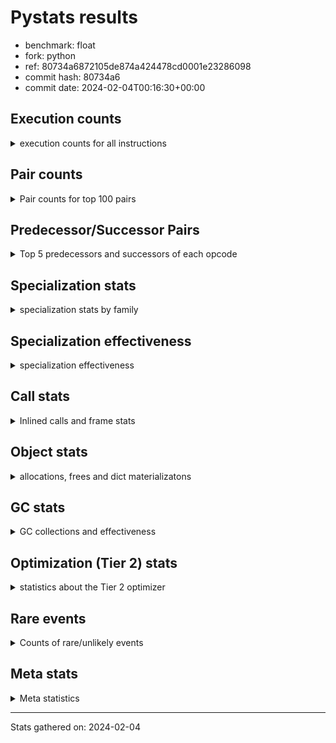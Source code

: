 
# Pystats results

- benchmark: float
- fork: python
- ref: 80734a6872105de874a424478cd0001e23286098
- commit hash: 80734a6
- commit date: 2024-02-04T00:16:30+00:00

## Execution counts

<details>
<summary> execution counts for all instructions </summary>

|Name | Count | Self | Cumulative | Miss ratio | 
|---|---:|---:|---:|---:|
| LOAD_FAST | 80,189,140 | 18.5% | 18.5% |  |
| STORE_ATTR_SLOT | 48,052,540 | 11.1% | 29.6% |  |
| BINARY_OP | 32,010,300 | 7.4% | 37.0% |  |
| LOAD_FAST_LOAD_FAST | 32,001,440 | 7.4% | 44.4% |  |
| LOAD_GLOBAL_MODULE | 32,001,140 | 7.4% | 51.8% |  |
| LOAD_CONST | 32,000,720 | 7.4% | 59.2% |  |
| CALL_BUILTIN_O | 32,000,420 | 7.4% | 66.6% |  |
| STORE_FAST | 16,029,420 | 3.7% | 70.3% |  |
| ENTER_EXECUTOR | 16,024,700 | 3.7% | 74.1% |  |
| CALL | 16,004,920 | 3.7% | 77.8% |  |
| COPY | 16,001,440 | 3.7% | 81.5% |  |
| BINARY_OP_MULTIPLY_FLOAT | 16,001,360 | 3.7% | 85.2% |  |
| RESUME_CHECK | 16,001,240 | 3.7% | 88.9% | 0.1% |
| RETURN_CONST | 16,000,480 | 3.7% | 92.6% |  |
| INTERPRETER_EXIT | 16,000,160 | 3.7% | 96.3% |  |
| STORE_SUBSCR_LIST_INT | 15,999,980 | 3.7% | 100.0% |  |
| LOAD_ATTR_SLOT | 107,040 | 0.0% | 100.0% |  |
| POP_JUMP_IF_FALSE | 26,680 | 0.0% | 100.0% |  |
| COMPARE_OP_FLOAT | 26,540 | 0.0% | 100.0% |  |
| RETURN_VALUE | 25,580 | 0.0% | 100.0% |  |
| JUMP_FORWARD | 13,320 | 0.0% | 100.0% |  |
| SWAP | 1,440 | 0.0% | 100.0% |  |
| FOR_ITER_LIST | 1,240 | 0.0% | 100.0% |  |
| JUMP_BACKWARD | 1,180 | 0.0% | 100.0% |  |
| CALL_PY_EXACT_ARGS | 1,060 | 0.0% | 100.0% |  |
| BINARY_OP_ADD_FLOAT | 920 | 0.0% | 100.0% |  |
| LOAD_ATTR_METHOD_NO_DICT | 920 | 0.0% | 100.0% |  |
| LOAD_ATTR | 840 | 0.0% | 100.0% |  |
| FOR_ITER_RANGE | 840 | 0.0% | 100.0% |  |
| POP_TOP | 720 | 0.0% | 100.0% |  |
| GET_ITER | 560 | 0.0% | 100.0% |  |
| PUSH_NULL | 480 | 0.0% | 100.0% |  |
| STORE_ATTR | 400 | 0.0% | 100.0% |  |
| LOAD_GLOBAL | 360 | 0.0% | 100.0% |  |
| CALL_BUILTIN_CLASS | 200 | 0.0% | 100.0% |  |
| LOAD_GLOBAL_BUILTIN | 200 | 0.0% | 100.0% |  |
| BINARY_SLICE | 160 | 0.0% | 100.0% |  |
| BUILD_LIST | 160 | 0.0% | 100.0% |  |
| COMPARE_OP | 160 | 0.0% | 100.0% |  |
| FOR_ITER | 160 | 0.0% | 100.0% |  |
| LOAD_DEREF | 160 | 0.0% | 100.0% |  |
| BINARY_SUBSCR_LIST_INT | 140 | 0.0% | 100.0% |  |
| RESUME | 120 | 0.0% | 100.0% | 18,950.0% |
| LOAD_ATTR_MODULE | 120 | 0.0% | 100.0% |  |
| NOP | 80 | 0.0% | 100.0% |  |
| CALL_FUNCTION_EX | 80 | 0.0% | 100.0% |  |
| COPY_FREE_VARS | 80 | 0.0% | 100.0% |  |
| BINARY_OP_SUBTRACT_FLOAT | 60 | 0.0% | 100.0% |  |
| COMPARE_OP_INT | 60 | 0.0% | 100.0% |  |
| BINARY_SUBSCR | 40 | 0.0% | 100.0% |  |
| STORE_SUBSCR | 40 | 0.0% | 100.0% |  |


</details>

## Pair counts

<details>
<summary> Pair counts for top 100 pairs </summary>

|Pair | Count | Self | Cumulative | 
|---|---:|---:|---:|
| LOAD_FAST STORE_ATTR_SLOT | 48,051,020 | 11.1% | 11.1% |
| LOAD_GLOBAL_MODULE LOAD_FAST | 32,000,560 | 7.4% | 18.5% |
| BINARY_OP LOAD_FAST | 32,000,000 | 7.4% | 25.9% |
| LOAD_CONST BINARY_OP | 32,000,000 | 7.4% | 33.3% |
| LOAD_FAST CALL_BUILTIN_O | 31,999,920 | 7.4% | 40.7% |
| LOAD_FAST_LOAD_FAST BINARY_OP_MULTIPLY_FLOAT | 16,001,280 | 3.7% | 44.4% |
| STORE_FAST LOAD_GLOBAL_MODULE | 16,000,840 | 3.7% | 48.1% |
| STORE_ATTR_SLOT RETURN_CONST | 16,000,440 | 3.7% | 51.8% |
| CACHE RESUME_CHECK | 16,000,120 | 3.7% | 55.5% |
| CALL LOAD_FAST_LOAD_FAST | 16,000,000 | 3.7% | 59.2% |
| COPY LOAD_FAST | 16,000,000 | 3.7% | 62.9% |
| RETURN_CONST INTERPRETER_EXIT | 16,000,000 | 3.7% | 66.6% |
| RESUME_CHECK LOAD_GLOBAL_MODULE | 16,000,000 | 3.7% | 70.3% |
| BINARY_OP_MULTIPLY_FLOAT LOAD_CONST | 15,999,980 | 3.7% | 74.0% |
| CALL_BUILTIN_O COPY | 15,999,980 | 3.7% | 77.7% |
| CALL_BUILTIN_O LOAD_CONST | 15,999,980 | 3.7% | 81.4% |
| STORE_ATTR_SLOT LOAD_FAST_LOAD_FAST | 15,999,980 | 3.7% | 85.1% |
| STORE_ATTR_SLOT STORE_FAST | 15,999,980 | 3.7% | 88.8% |
| LOAD_FAST_LOAD_FAST STORE_SUBSCR_LIST_INT | 15,999,960 | 3.7% | 92.5% |
| STORE_SUBSCR_LIST_INT ENTER_EXECUTOR | 15,999,660 | 3.7% | 96.2% |
| ENTER_EXECUTOR CALL | 15,999,520 | 3.7% | 99.9% |
| LOAD_FAST LOAD_ATTR_SLOT | 105,380 | 0.0% | 99.9% |
| LOAD_ATTR_SLOT LOAD_FAST | 65,840 | 0.0% | 99.9% |
| STORE_ATTR_SLOT LOAD_FAST | 52,140 | 0.0% | 99.9% |
| POP_JUMP_IF_FALSE LOAD_FAST | 26,600 | 0.0% | 99.9% |
| COMPARE_OP_FLOAT POP_JUMP_IF_FALSE | 26,540 | 0.0% | 100.0% |
| LOAD_ATTR_SLOT COMPARE_OP_FLOAT | 26,480 | 0.0% | 100.0% |
| LOAD_FAST RETURN_VALUE | 25,420 | 0.0% | 100.0% |
| RETURN_VALUE STORE_FAST | 25,180 | 0.0% | 100.0% |
| STORE_FAST ENTER_EXECUTOR | 24,840 | 0.0% | 100.0% |
| ENTER_EXECUTOR LOAD_FAST | 24,700 | 0.0% | 100.0% |
| JUMP_FORWARD LOAD_FAST | 13,320 | 0.0% | 100.0% |
| LOAD_ATTR_SLOT JUMP_FORWARD | 13,280 | 0.0% | 100.0% |
| BINARY_OP BINARY_OP | 8,460 | 0.0% | 100.0% |
| CALL CALL | 4,200 | 0.0% | 100.0% |
| STORE_FAST LOAD_FAST | 3,040 | 0.0% | 100.0% |
| LOAD_FAST BINARY_OP | 1,640 | 0.0% | 100.0% |
| BINARY_OP SWAP | 1,440 | 0.0% | 100.0% |
| LOAD_FAST COPY | 1,440 | 0.0% | 100.0% |
| LOAD_ATTR_SLOT STORE_FAST | 1,380 | 0.0% | 100.0% |
| COPY LOAD_ATTR_SLOT | 1,320 | 0.0% | 100.0% |
| SWAP STORE_ATTR_SLOT | 1,320 | 0.0% | 100.0% |
| CALL_PY_EXACT_ARGS RESUME_CHECK | 1,060 | 0.0% | 100.0% |
| RESUME_CHECK LOAD_FAST | 1,060 | 0.0% | 100.0% |
| FOR_ITER_LIST STORE_FAST | 920 | 0.0% | 100.0% |
| LOAD_FAST LOAD_ATTR_METHOD_NO_DICT | 880 | 0.0% | 100.0% |
| BINARY_OP_MULTIPLY_FLOAT BINARY_OP_ADD_FLOAT | 880 | 0.0% | 100.0% |
| LOAD_FAST CALL | 720 | 0.0% | 100.0% |
| LOAD_FAST LOAD_ATTR | 640 | 0.0% | 100.0% |
| JUMP_BACKWARD FOR_ITER_LIST | 600 | 0.0% | 100.0% |
| FOR_ITER_RANGE STORE_FAST | 600 | 0.0% | 100.0% |
| LOAD_FAST CALL_PY_EXACT_ARGS | 560 | 0.0% | 100.0% |
| POP_TOP JUMP_BACKWARD | 500 | 0.0% | 100.0% |
| RETURN_CONST POP_TOP | 480 | 0.0% | 100.0% |
| BINARY_OP_ADD_FLOAT LOAD_FAST_LOAD_FAST | 460 | 0.0% | 100.0% |
| BINARY_OP_MULTIPLY_FLOAT LOAD_FAST_LOAD_FAST | 460 | 0.0% | 100.0% |
| CALL_BUILTIN_O STORE_FAST | 460 | 0.0% | 100.0% |
| LOAD_ATTR_METHOD_NO_DICT LOAD_FAST | 460 | 0.0% | 100.0% |
| LOAD_GLOBAL_MODULE LOAD_FAST_LOAD_FAST | 460 | 0.0% | 100.0% |
| JUMP_BACKWARD FOR_ITER_RANGE | 440 | 0.0% | 100.0% |
| BINARY_OP_ADD_FLOAT CALL_BUILTIN_O | 440 | 0.0% | 100.0% |
| LOAD_ATTR_METHOD_NO_DICT CALL_PY_EXACT_ARGS | 440 | 0.0% | 100.0% |
| PUSH_NULL CALL | 400 | 0.0% | 100.0% |
| LOAD_FAST LOAD_CONST | 400 | 0.0% | 100.0% |
| LOAD_ATTR LOAD_ATTR_SLOT | 340 | 0.0% | 100.0% |
| STORE_FAST JUMP_BACKWARD | 340 | 0.0% | 100.0% |
| ENTER_EXECUTOR FOR_ITER_LIST | 320 | 0.0% | 100.0% |
| LOAD_FAST PUSH_NULL | 320 | 0.0% | 100.0% |
| STORE_SUBSCR_LIST_INT JUMP_BACKWARD | 320 | 0.0% | 100.0% |
| GET_ITER FOR_ITER_LIST | 280 | 0.0% | 100.0% |
| LOAD_FAST STORE_ATTR | 280 | 0.0% | 100.0% |
| CALL POP_TOP | 240 | 0.0% | 100.0% |
| LOAD_FAST GET_ITER | 240 | 0.0% | 100.0% |
| FOR_ITER_RANGE LOAD_FAST | 240 | 0.0% | 100.0% |
| GET_ITER FOR_ITER_RANGE | 200 | 0.0% | 100.0% |
| LOAD_ATTR LOAD_FAST | 200 | 0.0% | 100.0% |
| STORE_ATTR STORE_ATTR_SLOT | 200 | 0.0% | 100.0% |
| LOAD_GLOBAL_BUILTIN LOAD_FAST | 200 | 0.0% | 100.0% |
| BINARY_OP STORE_FAST | 180 | 0.0% | 100.0% |
| BINARY_SLICE GET_ITER | 160 | 0.0% | 100.0% |
| RETURN_VALUE INTERPRETER_EXIT | 160 | 0.0% | 100.0% |
| RETURN_VALUE RETURN_VALUE | 160 | 0.0% | 100.0% |
| BUILD_LIST LOAD_FAST | 160 | 0.0% | 100.0% |
| ENTER_EXECUTOR FOR_ITER_RANGE | 160 | 0.0% | 100.0% |
| LOAD_CONST BINARY_SLICE | 160 | 0.0% | 100.0% |
| LOAD_CONST BUILD_LIST | 160 | 0.0% | 100.0% |
| LOAD_CONST LOAD_CONST | 160 | 0.0% | 100.0% |
| LOAD_FAST CALL_BUILTIN_CLASS | 160 | 0.0% | 100.0% |
| LOAD_FAST_LOAD_FAST BINARY_OP | 160 | 0.0% | 100.0% |
| STORE_FAST LOAD_GLOBAL | 160 | 0.0% | 100.0% |
| FOR_ITER_LIST LOAD_FAST | 160 | 0.0% | 100.0% |
| POP_TOP ENTER_EXECUTOR | 140 | 0.0% | 100.0% |
| LOAD_GLOBAL LOAD_GLOBAL_MODULE | 140 | 0.0% | 100.0% |
| BINARY_SUBSCR_LIST_INT STORE_FAST | 140 | 0.0% | 100.0% |
| CALL_BUILTIN_CLASS GET_ITER | 140 | 0.0% | 100.0% |
| RESUME_CHECK LOAD_CONST | 140 | 0.0% | 100.0% |
| CALL STORE_FAST | 120 | 0.0% | 100.0% |
| COPY LOAD_ATTR | 120 | 0.0% | 100.0% |
| LOAD_CONST BINARY_SUBSCR_LIST_INT | 120 | 0.0% | 100.0% |
| LOAD_GLOBAL LOAD_FAST | 120 | 0.0% | 100.0% |


</details>

## Predecessor/Successor Pairs

<details>
<summary> Top 5 predecessors and successors of each opcode </summary>

### BINARY_SLICE

<details>
<summary> Successors and predecessors for BINARY_SLICE </summary>

|Predecessors | Count | Percentage | 
|---|---:|---:|
| LOAD_CONST | 160 | 100.0% |

|Successors | Count | Percentage | 
|---|---:|---:|
| GET_ITER | 160 | 100.0% |


</details>

### CACHE

<details>
<summary> Successors and predecessors for CACHE </summary>

|Successors | Count | Percentage | 
|---|---:|---:|
| RESUME_CHECK | 16,000,120 | 100.0% |
| RESUME | 40 | 0.0% |


</details>

### BINARY_SUBSCR

<details>
<summary> Successors and predecessors for BINARY_SUBSCR </summary>

|Predecessors | Count | Percentage | 
|---|---:|---:|
| LOAD_CONST | 40 | 100.0% |

|Successors | Count | Percentage | 
|---|---:|---:|
| STORE_FAST | 20 | 50.0% |
| BINARY_SUBSCR_LIST_INT | 20 | 50.0% |


</details>

### GET_ITER

<details>
<summary> Successors and predecessors for GET_ITER </summary>

|Predecessors | Count | Percentage | 
|---|---:|---:|
| LOAD_FAST | 240 | 42.9% |
| BINARY_SLICE | 160 | 28.6% |
| CALL_BUILTIN_CLASS | 140 | 25.0% |
| CALL | 20 | 3.6% |

|Successors | Count | Percentage | 
|---|---:|---:|
| FOR_ITER_LIST | 280 | 50.0% |
| FOR_ITER_RANGE | 200 | 35.7% |
| FOR_ITER | 80 | 14.3% |


</details>

### INTERPRETER_EXIT

<details>
<summary> Successors and predecessors for INTERPRETER_EXIT </summary>

|Predecessors | Count | Percentage | 
|---|---:|---:|
| RETURN_CONST | 16,000,000 | 100.0% |
| RETURN_VALUE | 160 | 0.0% |


</details>

### NOP

<details>
<summary> Successors and predecessors for NOP </summary>

|Predecessors | Count | Percentage | 
|---|---:|---:|
| POP_TOP | 80 | 100.0% |

|Successors | Count | Percentage | 
|---|---:|---:|
| LOAD_DEREF | 80 | 100.0% |


</details>

### POP_TOP

<details>
<summary> Successors and predecessors for POP_TOP </summary>

|Predecessors | Count | Percentage | 
|---|---:|---:|
| RETURN_CONST | 480 | 66.7% |
| CALL | 240 | 33.3% |

|Successors | Count | Percentage | 
|---|---:|---:|
| JUMP_BACKWARD | 500 | 69.4% |
| ENTER_EXECUTOR | 140 | 19.4% |
| NOP | 80 | 11.1% |


</details>

### PUSH_NULL

<details>
<summary> Successors and predecessors for PUSH_NULL </summary>

|Predecessors | Count | Percentage | 
|---|---:|---:|
| LOAD_FAST | 320 | 66.7% |
| LOAD_DEREF | 80 | 16.7% |
| LOAD_ATTR_MODULE | 60 | 12.5% |
| LOAD_ATTR | 20 | 4.2% |

|Successors | Count | Percentage | 
|---|---:|---:|
| CALL | 400 | 83.3% |
| LOAD_FAST | 80 | 16.7% |


</details>

### RETURN_VALUE

<details>
<summary> Successors and predecessors for RETURN_VALUE </summary>

|Predecessors | Count | Percentage | 
|---|---:|---:|
| LOAD_FAST | 25,420 | 99.4% |
| RETURN_VALUE | 160 | 0.6% |

|Successors | Count | Percentage | 
|---|---:|---:|
| STORE_FAST | 25,180 | 98.4% |
| INTERPRETER_EXIT | 160 | 0.6% |
| RETURN_VALUE | 160 | 0.6% |
| LOAD_GLOBAL | 40 | 0.2% |
| LOAD_GLOBAL_MODULE | 40 | 0.2% |


</details>

### STORE_SUBSCR

<details>
<summary> Successors and predecessors for STORE_SUBSCR </summary>

|Predecessors | Count | Percentage | 
|---|---:|---:|
| LOAD_FAST_LOAD_FAST | 40 | 100.0% |

|Successors | Count | Percentage | 
|---|---:|---:|
| JUMP_BACKWARD | 20 | 50.0% |
| STORE_SUBSCR_LIST_INT | 20 | 50.0% |


</details>

### BINARY_OP

<details>
<summary> Successors and predecessors for BINARY_OP </summary>

|Predecessors | Count | Percentage | 
|---|---:|---:|
| LOAD_CONST | 32,000,000 | 100.0% |
| BINARY_OP | 8,460 | 0.0% |
| LOAD_FAST | 1,640 | 0.0% |
| LOAD_FAST_LOAD_FAST | 160 | 0.0% |
| BINARY_OP_MULTIPLY_FLOAT | 40 | 0.0% |

|Successors | Count | Percentage | 
|---|---:|---:|
| LOAD_FAST | 32,000,000 | 100.0% |
| BINARY_OP | 8,460 | 0.0% |
| SWAP | 1,440 | 0.0% |
| STORE_FAST | 180 | 0.0% |
| BINARY_OP_MULTIPLY_FLOAT | 80 | 0.0% |


</details>

### BUILD_LIST

<details>
<summary> Successors and predecessors for BUILD_LIST </summary>

|Predecessors | Count | Percentage | 
|---|---:|---:|
| LOAD_CONST | 160 | 100.0% |

|Successors | Count | Percentage | 
|---|---:|---:|
| LOAD_FAST | 160 | 100.0% |


</details>

### CALL

<details>
<summary> Successors and predecessors for CALL </summary>

|Predecessors | Count | Percentage | 
|---|---:|---:|
| ENTER_EXECUTOR | 15,999,520 | 100.0% |
| CALL | 4,200 | 0.0% |
| LOAD_FAST | 720 | 0.0% |
| PUSH_NULL | 400 | 0.0% |
| BINARY_OP | 20 | 0.0% |

|Successors | Count | Percentage | 
|---|---:|---:|
| LOAD_FAST_LOAD_FAST | 16,000,000 | 100.0% |
| CALL | 4,200 | 0.0% |
| POP_TOP | 240 | 0.0% |
| STORE_FAST | 120 | 0.0% |
| LOAD_FAST | 80 | 0.0% |


</details>

### CALL_FUNCTION_EX

<details>
<summary> Successors and predecessors for CALL_FUNCTION_EX </summary>

|Predecessors | Count | Percentage | 
|---|---:|---:|
| LOAD_FAST | 80 | 100.0% |

|Successors | Count | Percentage | 
|---|---:|---:|
| COPY_FREE_VARS | 80 | 100.0% |


</details>

### COMPARE_OP

<details>
<summary> Successors and predecessors for COMPARE_OP </summary>

|Predecessors | Count | Percentage | 
|---|---:|---:|
| LOAD_ATTR | 60 | 37.5% |
| LOAD_ATTR_SLOT | 60 | 37.5% |
| LOAD_CONST | 40 | 25.0% |

|Successors | Count | Percentage | 
|---|---:|---:|
| POP_JUMP_IF_FALSE | 80 | 50.0% |
| COMPARE_OP_FLOAT | 60 | 37.5% |
| COMPARE_OP_INT | 20 | 12.5% |


</details>

### COPY

<details>
<summary> Successors and predecessors for COPY </summary>

|Predecessors | Count | Percentage | 
|---|---:|---:|
| CALL_BUILTIN_O | 15,999,980 | 100.0% |
| LOAD_FAST | 1,440 | 0.0% |
| CALL | 20 | 0.0% |

|Successors | Count | Percentage | 
|---|---:|---:|
| LOAD_FAST | 16,000,000 | 100.0% |
| LOAD_ATTR_SLOT | 1,320 | 0.0% |
| LOAD_ATTR | 120 | 0.0% |


</details>

### COPY_FREE_VARS

<details>
<summary> Successors and predecessors for COPY_FREE_VARS </summary>

|Predecessors | Count | Percentage | 
|---|---:|---:|
| CALL_FUNCTION_EX | 80 | 100.0% |

|Successors | Count | Percentage | 
|---|---:|---:|
| RESUME_CHECK | 60 | 75.0% |
| RESUME | 20 | 25.0% |


</details>

### ENTER_EXECUTOR

<details>
<summary> Successors and predecessors for ENTER_EXECUTOR </summary>

|Predecessors | Count | Percentage | 
|---|---:|---:|
| STORE_SUBSCR_LIST_INT | 15,999,660 | 99.8% |
| STORE_FAST | 24,840 | 0.2% |
| POP_TOP | 140 | 0.0% |
| JUMP_BACKWARD | 60 | 0.0% |

|Successors | Count | Percentage | 
|---|---:|---:|
| CALL | 15,999,520 | 99.8% |
| LOAD_FAST | 24,700 | 0.2% |
| FOR_ITER_LIST | 320 | 0.0% |
| FOR_ITER_RANGE | 160 | 0.0% |


</details>

### FOR_ITER

<details>
<summary> Successors and predecessors for FOR_ITER </summary>

|Predecessors | Count | Percentage | 
|---|---:|---:|
| GET_ITER | 80 | 50.0% |
| JUMP_BACKWARD | 80 | 50.0% |

|Successors | Count | Percentage | 
|---|---:|---:|
| STORE_FAST | 80 | 50.0% |
| FOR_ITER_LIST | 40 | 25.0% |
| FOR_ITER_RANGE | 40 | 25.0% |


</details>

### JUMP_BACKWARD

<details>
<summary> Successors and predecessors for JUMP_BACKWARD </summary>

|Predecessors | Count | Percentage | 
|---|---:|---:|
| POP_TOP | 500 | 42.4% |
| STORE_FAST | 340 | 28.8% |
| STORE_SUBSCR_LIST_INT | 320 | 27.1% |
| STORE_SUBSCR | 20 | 1.7% |

|Successors | Count | Percentage | 
|---|---:|---:|
| FOR_ITER_LIST | 600 | 50.8% |
| FOR_ITER_RANGE | 440 | 37.3% |
| FOR_ITER | 80 | 6.8% |
| ENTER_EXECUTOR | 60 | 5.1% |


</details>

### JUMP_FORWARD

<details>
<summary> Successors and predecessors for JUMP_FORWARD </summary>

|Predecessors | Count | Percentage | 
|---|---:|---:|
| LOAD_ATTR_SLOT | 13,280 | 99.7% |
| LOAD_ATTR | 40 | 0.3% |

|Successors | Count | Percentage | 
|---|---:|---:|
| LOAD_FAST | 13,320 | 100.0% |


</details>

### LOAD_ATTR

<details>
<summary> Successors and predecessors for LOAD_ATTR </summary>

|Predecessors | Count | Percentage | 
|---|---:|---:|
| LOAD_FAST | 640 | 76.2% |
| COPY | 120 | 14.3% |
| LOAD_GLOBAL | 40 | 4.8% |
| LOAD_GLOBAL_MODULE | 40 | 4.8% |

|Successors | Count | Percentage | 
|---|---:|---:|
| LOAD_ATTR_SLOT | 340 | 40.5% |
| LOAD_FAST | 200 | 23.8% |
| STORE_FAST | 80 | 9.5% |
| COMPARE_OP | 60 | 7.1% |
| JUMP_FORWARD | 40 | 4.8% |


</details>

### LOAD_CONST

<details>
<summary> Successors and predecessors for LOAD_CONST </summary>

|Predecessors | Count | Percentage | 
|---|---:|---:|
| BINARY_OP_MULTIPLY_FLOAT | 15,999,980 | 50.0% |
| CALL_BUILTIN_O | 15,999,980 | 50.0% |
| LOAD_FAST | 400 | 0.0% |
| LOAD_CONST | 160 | 0.0% |
| RESUME_CHECK | 140 | 0.0% |

|Successors | Count | Percentage | 
|---|---:|---:|
| BINARY_OP | 32,000,000 | 100.0% |
| BINARY_SLICE | 160 | 0.0% |
| BUILD_LIST | 160 | 0.0% |
| LOAD_CONST | 160 | 0.0% |
| BINARY_SUBSCR_LIST_INT | 120 | 0.0% |


</details>

### LOAD_DEREF

<details>
<summary> Successors and predecessors for LOAD_DEREF </summary>

|Predecessors | Count | Percentage | 
|---|---:|---:|
| NOP | 80 | 50.0% |
| STORE_FAST | 80 | 50.0% |

|Successors | Count | Percentage | 
|---|---:|---:|
| PUSH_NULL | 80 | 50.0% |
| STORE_FAST | 80 | 50.0% |


</details>

### LOAD_FAST

<details>
<summary> Successors and predecessors for LOAD_FAST </summary>

|Predecessors | Count | Percentage | 
|---|---:|---:|
| LOAD_GLOBAL_MODULE | 32,000,560 | 39.9% |
| BINARY_OP | 32,000,000 | 39.9% |
| COPY | 16,000,000 | 20.0% |
| LOAD_ATTR_SLOT | 65,840 | 0.1% |
| STORE_ATTR_SLOT | 52,140 | 0.1% |

|Successors | Count | Percentage | 
|---|---:|---:|
| STORE_ATTR_SLOT | 48,051,020 | 59.9% |
| CALL_BUILTIN_O | 31,999,920 | 39.9% |
| LOAD_ATTR_SLOT | 105,380 | 0.1% |
| RETURN_VALUE | 25,420 | 0.0% |
| BINARY_OP | 1,640 | 0.0% |


</details>

### LOAD_FAST_LOAD_FAST

<details>
<summary> Successors and predecessors for LOAD_FAST_LOAD_FAST </summary>

|Predecessors | Count | Percentage | 
|---|---:|---:|
| CALL | 16,000,000 | 50.0% |
| STORE_ATTR_SLOT | 15,999,980 | 50.0% |
| BINARY_OP_ADD_FLOAT | 460 | 0.0% |
| BINARY_OP_MULTIPLY_FLOAT | 460 | 0.0% |
| LOAD_GLOBAL_MODULE | 460 | 0.0% |

|Successors | Count | Percentage | 
|---|---:|---:|
| BINARY_OP_MULTIPLY_FLOAT | 16,001,280 | 50.0% |
| STORE_SUBSCR_LIST_INT | 15,999,960 | 50.0% |
| BINARY_OP | 160 | 0.0% |
| STORE_SUBSCR | 40 | 0.0% |


</details>

### LOAD_GLOBAL

<details>
<summary> Successors and predecessors for LOAD_GLOBAL </summary>

|Predecessors | Count | Percentage | 
|---|---:|---:|
| STORE_FAST | 160 | 44.4% |
| RETURN_VALUE | 40 | 11.1% |
| POP_JUMP_IF_FALSE | 40 | 11.1% |
| RESUME | 40 | 11.1% |
| FOR_ITER_LIST | 40 | 11.1% |

|Successors | Count | Percentage | 
|---|---:|---:|
| LOAD_GLOBAL_MODULE | 140 | 38.9% |
| LOAD_FAST | 120 | 33.3% |
| LOAD_ATTR | 40 | 11.1% |
| LOAD_GLOBAL_BUILTIN | 40 | 11.1% |
| LOAD_FAST_LOAD_FAST | 20 | 5.6% |


</details>

### POP_JUMP_IF_FALSE

<details>
<summary> Successors and predecessors for POP_JUMP_IF_FALSE </summary>

|Predecessors | Count | Percentage | 
|---|---:|---:|
| COMPARE_OP_FLOAT | 26,540 | 99.5% |
| COMPARE_OP | 80 | 0.3% |
| COMPARE_OP_INT | 60 | 0.2% |

|Successors | Count | Percentage | 
|---|---:|---:|
| LOAD_FAST | 26,600 | 99.7% |
| LOAD_GLOBAL | 40 | 0.1% |
| LOAD_GLOBAL_BUILTIN | 40 | 0.1% |


</details>

### RETURN_CONST

<details>
<summary> Successors and predecessors for RETURN_CONST </summary>

|Predecessors | Count | Percentage | 
|---|---:|---:|
| STORE_ATTR_SLOT | 16,000,440 | 100.0% |
| STORE_ATTR | 40 | 0.0% |

|Successors | Count | Percentage | 
|---|---:|---:|
| INTERPRETER_EXIT | 16,000,000 | 100.0% |
| POP_TOP | 480 | 0.0% |


</details>

### STORE_ATTR

<details>
<summary> Successors and predecessors for STORE_ATTR </summary>

|Predecessors | Count | Percentage | 
|---|---:|---:|
| LOAD_FAST | 280 | 70.0% |
| SWAP | 120 | 30.0% |

|Successors | Count | Percentage | 
|---|---:|---:|
| STORE_ATTR_SLOT | 200 | 50.0% |
| LOAD_FAST | 120 | 30.0% |
| RETURN_CONST | 40 | 10.0% |
| LOAD_FAST_LOAD_FAST | 20 | 5.0% |
| STORE_FAST | 20 | 5.0% |


</details>

### STORE_FAST

<details>
<summary> Successors and predecessors for STORE_FAST </summary>

|Predecessors | Count | Percentage | 
|---|---:|---:|
| STORE_ATTR_SLOT | 15,999,980 | 99.8% |
| RETURN_VALUE | 25,180 | 0.2% |
| LOAD_ATTR_SLOT | 1,380 | 0.0% |
| FOR_ITER_LIST | 920 | 0.0% |
| FOR_ITER_RANGE | 600 | 0.0% |

|Successors | Count | Percentage | 
|---|---:|---:|
| LOAD_GLOBAL_MODULE | 16,000,840 | 99.8% |
| ENTER_EXECUTOR | 24,840 | 0.2% |
| LOAD_FAST | 3,040 | 0.0% |
| JUMP_BACKWARD | 340 | 0.0% |
| LOAD_GLOBAL | 160 | 0.0% |


</details>

### SWAP

<details>
<summary> Successors and predecessors for SWAP </summary>

|Predecessors | Count | Percentage | 
|---|---:|---:|
| BINARY_OP | 1,440 | 100.0% |

|Successors | Count | Percentage | 
|---|---:|---:|
| STORE_ATTR_SLOT | 1,320 | 91.7% |
| STORE_ATTR | 120 | 8.3% |


</details>

### RESUME

<details>
<summary> Successors and predecessors for RESUME </summary>

|Predecessors | Count | Percentage | 
|---|---:|---:|
| CALL | 60 | 50.0% |
| CACHE | 40 | 33.3% |
| COPY_FREE_VARS | 20 | 16.7% |

|Successors | Count | Percentage | 
|---|---:|---:|
| LOAD_FAST | 60 | 50.0% |
| LOAD_GLOBAL | 40 | 33.3% |
| LOAD_CONST | 20 | 16.7% |


</details>

### BINARY_OP_ADD_FLOAT

<details>
<summary> Successors and predecessors for BINARY_OP_ADD_FLOAT </summary>

|Predecessors | Count | Percentage | 
|---|---:|---:|
| BINARY_OP_MULTIPLY_FLOAT | 880 | 95.7% |
| BINARY_OP | 40 | 4.3% |

|Successors | Count | Percentage | 
|---|---:|---:|
| LOAD_FAST_LOAD_FAST | 460 | 50.0% |
| CALL_BUILTIN_O | 440 | 47.8% |
| CALL | 20 | 2.2% |


</details>

### BINARY_OP_MULTIPLY_FLOAT

<details>
<summary> Successors and predecessors for BINARY_OP_MULTIPLY_FLOAT </summary>

|Predecessors | Count | Percentage | 
|---|---:|---:|
| LOAD_FAST_LOAD_FAST | 16,001,280 | 100.0% |
| BINARY_OP | 80 | 0.0% |

|Successors | Count | Percentage | 
|---|---:|---:|
| LOAD_CONST | 15,999,980 | 100.0% |
| BINARY_OP_ADD_FLOAT | 880 | 0.0% |
| LOAD_FAST_LOAD_FAST | 460 | 0.0% |
| BINARY_OP | 40 | 0.0% |


</details>

### BINARY_OP_SUBTRACT_FLOAT

<details>
<summary> Successors and predecessors for BINARY_OP_SUBTRACT_FLOAT </summary>

|Predecessors | Count | Percentage | 
|---|---:|---:|
| LOAD_FAST | 40 | 66.7% |
| BINARY_OP | 20 | 33.3% |

|Successors | Count | Percentage | 
|---|---:|---:|
| STORE_FAST | 60 | 100.0% |


</details>

### BINARY_SUBSCR_LIST_INT

<details>
<summary> Successors and predecessors for BINARY_SUBSCR_LIST_INT </summary>

|Predecessors | Count | Percentage | 
|---|---:|---:|
| LOAD_CONST | 120 | 85.7% |
| BINARY_SUBSCR | 20 | 14.3% |

|Successors | Count | Percentage | 
|---|---:|---:|
| STORE_FAST | 140 | 100.0% |


</details>

### CALL_BUILTIN_CLASS

<details>
<summary> Successors and predecessors for CALL_BUILTIN_CLASS </summary>

|Predecessors | Count | Percentage | 
|---|---:|---:|
| LOAD_FAST | 160 | 80.0% |
| CALL | 40 | 20.0% |

|Successors | Count | Percentage | 
|---|---:|---:|
| GET_ITER | 140 | 70.0% |
| STORE_FAST | 60 | 30.0% |


</details>

### CALL_BUILTIN_O

<details>
<summary> Successors and predecessors for CALL_BUILTIN_O </summary>

|Predecessors | Count | Percentage | 
|---|---:|---:|
| LOAD_FAST | 31,999,920 | 100.0% |
| BINARY_OP_ADD_FLOAT | 440 | 0.0% |
| CALL | 60 | 0.0% |

|Successors | Count | Percentage | 
|---|---:|---:|
| COPY | 15,999,980 | 50.0% |
| LOAD_CONST | 15,999,980 | 50.0% |
| STORE_FAST | 460 | 0.0% |


</details>

### CALL_PY_EXACT_ARGS

<details>
<summary> Successors and predecessors for CALL_PY_EXACT_ARGS </summary>

|Predecessors | Count | Percentage | 
|---|---:|---:|
| LOAD_FAST | 560 | 52.8% |
| LOAD_ATTR_METHOD_NO_DICT | 440 | 41.5% |
| CALL | 60 | 5.7% |

|Successors | Count | Percentage | 
|---|---:|---:|
| RESUME_CHECK | 1,060 | 100.0% |


</details>

### COMPARE_OP_FLOAT

<details>
<summary> Successors and predecessors for COMPARE_OP_FLOAT </summary>

|Predecessors | Count | Percentage | 
|---|---:|---:|
| LOAD_ATTR_SLOT | 26,480 | 99.8% |
| COMPARE_OP | 60 | 0.2% |

|Successors | Count | Percentage | 
|---|---:|---:|
| POP_JUMP_IF_FALSE | 26,540 | 100.0% |


</details>

### COMPARE_OP_INT

<details>
<summary> Successors and predecessors for COMPARE_OP_INT </summary>

|Predecessors | Count | Percentage | 
|---|---:|---:|
| LOAD_CONST | 40 | 66.7% |
| COMPARE_OP | 20 | 33.3% |

|Successors | Count | Percentage | 
|---|---:|---:|
| POP_JUMP_IF_FALSE | 60 | 100.0% |


</details>

### FOR_ITER_LIST

<details>
<summary> Successors and predecessors for FOR_ITER_LIST </summary>

|Predecessors | Count | Percentage | 
|---|---:|---:|
| JUMP_BACKWARD | 600 | 48.4% |
| ENTER_EXECUTOR | 320 | 25.8% |
| GET_ITER | 280 | 22.6% |
| FOR_ITER | 40 | 3.2% |

|Successors | Count | Percentage | 
|---|---:|---:|
| STORE_FAST | 920 | 74.2% |
| LOAD_FAST | 160 | 12.9% |
| LOAD_GLOBAL_MODULE | 120 | 9.7% |
| LOAD_GLOBAL | 40 | 3.2% |


</details>

### FOR_ITER_RANGE

<details>
<summary> Successors and predecessors for FOR_ITER_RANGE </summary>

|Predecessors | Count | Percentage | 
|---|---:|---:|
| JUMP_BACKWARD | 440 | 52.4% |
| GET_ITER | 200 | 23.8% |
| ENTER_EXECUTOR | 160 | 19.0% |
| FOR_ITER | 40 | 4.8% |

|Successors | Count | Percentage | 
|---|---:|---:|
| STORE_FAST | 600 | 71.4% |
| LOAD_FAST | 240 | 28.6% |


</details>

### LOAD_ATTR_METHOD_NO_DICT

<details>
<summary> Successors and predecessors for LOAD_ATTR_METHOD_NO_DICT </summary>

|Predecessors | Count | Percentage | 
|---|---:|---:|
| LOAD_FAST | 880 | 95.7% |
| LOAD_ATTR | 40 | 4.3% |

|Successors | Count | Percentage | 
|---|---:|---:|
| LOAD_FAST | 460 | 50.0% |
| CALL_PY_EXACT_ARGS | 440 | 47.8% |
| CALL | 20 | 2.2% |


</details>

### LOAD_ATTR_MODULE

<details>
<summary> Successors and predecessors for LOAD_ATTR_MODULE </summary>

|Predecessors | Count | Percentage | 
|---|---:|---:|
| LOAD_GLOBAL_MODULE | 80 | 66.7% |
| LOAD_ATTR | 40 | 33.3% |

|Successors | Count | Percentage | 
|---|---:|---:|
| PUSH_NULL | 60 | 50.0% |
| STORE_FAST | 60 | 50.0% |


</details>

### LOAD_ATTR_SLOT

<details>
<summary> Successors and predecessors for LOAD_ATTR_SLOT </summary>

|Predecessors | Count | Percentage | 
|---|---:|---:|
| LOAD_FAST | 105,380 | 98.4% |
| COPY | 1,320 | 1.2% |
| LOAD_ATTR | 340 | 0.3% |

|Successors | Count | Percentage | 
|---|---:|---:|
| LOAD_FAST | 65,840 | 61.5% |
| COMPARE_OP_FLOAT | 26,480 | 24.7% |
| JUMP_FORWARD | 13,280 | 12.4% |
| STORE_FAST | 1,380 | 1.3% |
| COMPARE_OP | 60 | 0.1% |


</details>

### LOAD_GLOBAL_BUILTIN

<details>
<summary> Successors and predecessors for LOAD_GLOBAL_BUILTIN </summary>

|Predecessors | Count | Percentage | 
|---|---:|---:|
| STORE_FAST | 120 | 60.0% |
| LOAD_GLOBAL | 40 | 20.0% |
| POP_JUMP_IF_FALSE | 40 | 20.0% |

|Successors | Count | Percentage | 
|---|---:|---:|
| LOAD_FAST | 200 | 100.0% |


</details>

### LOAD_GLOBAL_MODULE

<details>
<summary> Successors and predecessors for LOAD_GLOBAL_MODULE </summary>

|Predecessors | Count | Percentage | 
|---|---:|---:|
| STORE_FAST | 16,000,840 | 50.0% |
| RESUME_CHECK | 16,000,000 | 50.0% |
| LOAD_GLOBAL | 140 | 0.0% |
| FOR_ITER_LIST | 120 | 0.0% |
| RETURN_VALUE | 40 | 0.0% |

|Successors | Count | Percentage | 
|---|---:|---:|
| LOAD_FAST | 32,000,560 | 100.0% |
| LOAD_FAST_LOAD_FAST | 460 | 0.0% |
| LOAD_ATTR_MODULE | 80 | 0.0% |
| LOAD_ATTR | 40 | 0.0% |


</details>

### RESUME_CHECK

<details>
<summary> Successors and predecessors for RESUME_CHECK </summary>

|Predecessors | Count | Percentage | 
|---|---:|---:|
| CACHE | 16,000,120 | 100.0% |
| CALL_PY_EXACT_ARGS | 1,060 | 0.0% |
| COPY_FREE_VARS | 60 | 0.0% |

|Successors | Count | Percentage | 
|---|---:|---:|
| LOAD_GLOBAL_MODULE | 16,000,000 | 100.0% |
| LOAD_FAST | 1,060 | 0.0% |
| LOAD_CONST | 140 | 0.0% |
| LOAD_GLOBAL | 40 | 0.0% |


</details>

### STORE_ATTR_SLOT

<details>
<summary> Successors and predecessors for STORE_ATTR_SLOT </summary>

|Predecessors | Count | Percentage | 
|---|---:|---:|
| LOAD_FAST | 48,051,020 | 100.0% |
| SWAP | 1,320 | 0.0% |
| STORE_ATTR | 200 | 0.0% |

|Successors | Count | Percentage | 
|---|---:|---:|
| RETURN_CONST | 16,000,440 | 33.3% |
| LOAD_FAST_LOAD_FAST | 15,999,980 | 33.3% |
| STORE_FAST | 15,999,980 | 33.3% |
| LOAD_FAST | 52,140 | 0.1% |


</details>

### STORE_SUBSCR_LIST_INT

<details>
<summary> Successors and predecessors for STORE_SUBSCR_LIST_INT </summary>

|Predecessors | Count | Percentage | 
|---|---:|---:|
| LOAD_FAST_LOAD_FAST | 15,999,960 | 100.0% |
| STORE_SUBSCR | 20 | 0.0% |

|Successors | Count | Percentage | 
|---|---:|---:|
| ENTER_EXECUTOR | 15,999,660 | 100.0% |
| JUMP_BACKWARD | 320 | 0.0% |


</details>


</details>

## Specialization stats

<details>
<summary> specialization stats by family </summary>

### BINARY_OP

<details>
<summary> specialization stats for BINARY_OP family </summary>

|Kind | Count | Ratio | 
|---|---:|---:|
|     deferred | 32,001,740 | 66.7% |
|          hit | 16,002,340 | 33.3% |

| | Count | Ratio | 
|---|---:|---:|
| Success | 140 | 1.6% |
| Failure | 8,420 | 98.4% |

|Failure kind | Count | Ratio | 
|---|---:|---:|
| multiply different types | 4,140 | 49.2% |
| true divide different types | 4,100 | 48.7% |
| true divide float | 180 | 2.1% |


</details>

### BINARY_SLICE

<details>
<summary> specialization stats for BINARY_SLICE family </summary>


</details>

### BINARY_SUBSCR

<details>
<summary> specialization stats for BINARY_SUBSCR family </summary>

|Kind | Count | Ratio | 
|---|---:|---:|
|     deferred | 20 | 11.1% |
|          hit | 140 | 77.8% |

| | Count | Ratio | 
|---|---:|---:|
| Success | 20 | 100.0% |
| Failure | 0 | 0.0% |


</details>

### CALL

<details>
<summary> specialization stats for CALL family </summary>

|Kind | Count | Ratio | 
|---|---:|---:|
|     deferred | 16,000,560 | 33.3% |
|          hit | 32,001,680 | 66.7% |

| | Count | Ratio | 
|---|---:|---:|
| Success | 160 | 3.7% |
| Failure | 4,200 | 96.3% |

|Failure kind | Count | Ratio | 
|---|---:|---:|
| no dict | 4,100 | 97.6% |
| cfunc noargs | 60 | 1.4% |
| other | 40 | 1.0% |


</details>

### COMPARE_OP

<details>
<summary> specialization stats for COMPARE_OP family </summary>

|Kind | Count | Ratio | 
|---|---:|---:|
|     deferred | 80 | 0.3% |
|          hit | 26,600 | 99.4% |

| | Count | Ratio | 
|---|---:|---:|
| Success | 80 | 100.0% |
| Failure | 0 | 0.0% |


</details>

### FOR_ITER

<details>
<summary> specialization stats for FOR_ITER family </summary>

|Kind | Count | Ratio | 
|---|---:|---:|
|     deferred | 80 | 3.6% |
|          hit | 2,080 | 92.9% |

| | Count | Ratio | 
|---|---:|---:|
| Success | 80 | 100.0% |
| Failure | 0 | 0.0% |


</details>

### LOAD_ATTR

<details>
<summary> specialization stats for LOAD_ATTR family </summary>

|Kind | Count | Ratio | 
|---|---:|---:|
|     deferred | 420 | 0.4% |
|          hit | 108,080 | 99.2% |

| | Count | Ratio | 
|---|---:|---:|
| Success | 420 | 100.0% |
| Failure | 0 | 0.0% |


</details>

### LOAD_GLOBAL

<details>
<summary> specialization stats for LOAD_GLOBAL family </summary>

|Kind | Count | Ratio | 
|---|---:|---:|
|     deferred | 180 | 0.0% |
|          hit | 32,001,340 | 100.0% |

| | Count | Ratio | 
|---|---:|---:|
| Success | 180 | 100.0% |
| Failure | 0 | 0.0% |


</details>

### POP_JUMP_IF_FALSE

<details>
<summary> specialization stats for POP_JUMP_IF_FALSE family </summary>


</details>

### STORE_ATTR

<details>
<summary> specialization stats for STORE_ATTR family </summary>

|Kind | Count | Ratio | 
|---|---:|---:|
|     deferred | 200 | 0.0% |
|          hit | 48,052,540 | 100.0% |

| | Count | Ratio | 
|---|---:|---:|
| Success | 200 | 100.0% |
| Failure | 0 | 0.0% |


</details>

### STORE_SUBSCR

<details>
<summary> specialization stats for STORE_SUBSCR family </summary>

|Kind | Count | Ratio | 
|---|---:|---:|
|     deferred | 20 | 0.0% |
|          hit | 15,999,980 | 100.0% |

| | Count | Ratio | 
|---|---:|---:|
| Success | 20 | 100.0% |
| Failure | 0 | 0.0% |


</details>


</details>

## Specialization effectiveness

<details>
<summary> specialization effectiveness </summary>

|Instructions | Count | Ratio | 
|---|---:|---:|
| Basic | 224,291,460 | 51.9% |
| Not specialized | 48,044,060 | 11.1% |
| Specialized hits | 160,173,280 | 37.0% |
| Specialized misses | 22,740 | 0.0% |

### Deferred by instruction

<details>
<summary> deferred by instruction </summary>

|Name | Count | Ratio | 
|---|---:|---:|
| BINARY_OP | 32,001,740 | 66.7% |
| CALL | 16,000,560 | 33.3% |
| LOAD_ATTR | 420 | 0.0% |
| STORE_ATTR | 200 | 0.0% |
| LOAD_GLOBAL | 180 | 0.0% |
| COMPARE_OP | 80 | 0.0% |
| FOR_ITER | 80 | 0.0% |
| BINARY_SUBSCR | 20 | 0.0% |
| STORE_SUBSCR | 20 | 0.0% |
| BINARY_SLICE | 0 | 0.0% |


</details>

### Misses by instruction

<details>
<summary> misses by instruction </summary>

|Name | Count | Ratio | 
|---|---:|---:|
| RESUME | 22,740 | 50.0% |
| RESUME_CHECK | 22,740 | 50.0% |
| CACHE | 0 | 0.0% |
| GET_ITER | 0 | 0.0% |
| INTERPRETER_EXIT | 0 | 0.0% |
| NOP | 0 | 0.0% |
| POP_TOP | 0 | 0.0% |
| PUSH_NULL | 0 | 0.0% |
| RETURN_VALUE | 0 | 0.0% |
| BUILD_LIST | 0 | 0.0% |


</details>


</details>

## Call stats

<details>
<summary> Inlined calls and frame stats </summary>

| | Count | Ratio | 
|---|---:|---:|
| Calls to PyEval_EvalDefault | 16,000,160 | 100.0% |
| Calls to Python functions inlined | 1,200 | 0.0% |
| Calls via PyEval_EvalFrame (total) | 16,000,160 | 100.0% |
| Calls via PyEval_EvalFrame (vector) | 16,000,160 | 100.0% |
| Calls via PyEval_EvalFrame (generator) | 0 | 0.0% |
| Calls via PyEval_EvalFrame (legacy) | 0 | 0.0% |
| Calls via PyEval_EvalFrame (function vectorcall) | 16,000,160 | 100.0% |
| Calls via PyEval_EvalFrame (build class) | 0 | 0.0% |
| Calls via PyEval_EvalFrame (slot) | 0 | 0.0% |
| Calls via PyEval_EvalFrame (function ex) | 80 | 0.0% |
| Calls via PyEval_EvalFrame (api) | 0 | 0.0% |
| Calls via PyEval_EvalFrame (method) | 0 | 0.0% |
| Frame objects created | 0 | 0.0% |
| Frames pushed | 31,999,940 | 200.0% |


</details>

## Object stats

<details>
<summary> allocations, frees and dict materializatons </summary>

| | Count | Ratio | 
|---|---:|---:|
| Allocations from freelist | 192,013,720 | 70.6% |
| Frees to freelist | 192,016,620 |  |
| Allocations | 79,992,840 | 29.4% |
| Allocations to 512 bytes | 79,992,480 | 29.4% |
| Allocations to 4 kbytes | 40 | 0.0% |
| Allocations over 4 kbytes | 320 | 0.0% |
| Frees | 79,999,587 |  |
| New values | 0 |  |
| Interpreter increfs | 1,199,817,740 | 94.9% |
| Interpreter decrefs | 1,359,779,080 | 88.5% |
| Increfs | 63,961,660 | 5.1% |
| Decrefs | 176,012,187 | 11.5% |
| Materialize dict (on request) | 0 |  |
| Materialize dict (new key) | 0 |  |
| Materialize dict (too big) | 0 |  |
| Materialize dict (str subclass) | 0 |  |
| Dematerialize dict | 0 |  |
| Method cache hits | 1,078 |  |
| Method cache misses | 122 |  |
| Method cache collisions | 122 |  |
| Method cache dunder hits | 15,999,980 |  |
| Method cache dunder misses | 20 |  |


</details>

## GC stats

<details>
<summary> GC collections and effectiveness </summary>

|Generation | Collections | Objects collected | Object visits | 
|---:|---:|---:|---:|
| 0 | 20,700 | 1,920 | 140,040,120 |
| 1 | 1,880 | 0 | 152,873,600 |
| 2 | 160 | 0 | 118,102,840 |


</details>

## Optimization (Tier 2) stats

<details>
<summary> statistics about the Tier 2 optimizer </summary>

| | Count | Ratio | 
|---|---:|---:|
| Optimization attempts | 60 |  |
| Traces created | 60 | 100.0% |
| Trace stack overflow | 0 | 0.0% |
| Trace stack underflow | 0 | 0.0% |
| Trace too long | 0 | 0.0% |
| Trace too short | 0 | 0.0% |
| Inner loop found | 0 | 0.0% |
| Recursive call | 0 | 0.0% |
| Low confidence | 0 | 0.0% |
| Traces executed | 16,024,700 |  |
| Uops executed | 2,895,103,080 | 180.67 |

### Trace length histogram

<details>
<summary> trace length histogram </summary>

|Range | Count | Ratio | 
|---|---:|---:|
| <= 1 | 0 | 0.0% |
| <= 2 | 0 | 0.0% |
| <= 4 | 0 | 0.0% |
| <= 8 | 0 | 0.0% |
| <= 16 | 0 | 0.0% |
| <= 32 | 20 | 33.3% |
| <= 64 | 0 | 0.0% |
| <= 128 | 0 | 0.0% |
| <= 256 | 40 | 66.7% |


</details>

### Optimized trace length histogram

<details>
<summary> optimized trace length histogram </summary>

|Range | Count | Ratio | 
|---|---:|---:|
| <= 1 | 0 | 0.0% |
| <= 2 | 0 | 0.0% |
| <= 4 | 0 | 0.0% |
| <= 8 | 0 | 0.0% |
| <= 16 | 20 | 33.3% |
| <= 32 | 0 | 0.0% |
| <= 64 | 0 | 0.0% |
| <= 128 | 40 | 66.7% |


</details>

### Trace run length histogram

<details>
<summary> trace run length histogram </summary>

|Range | Count | Ratio | 
|---|---:|---:|
| <= 1 | 0 | 0.0% |
| <= 2 | 0 | 0.0% |
| <= 4 | 160 | 0.0% |
| <= 8 | 0 | 0.0% |
| <= 16 | 15,999,520 | 99.8% |
| <= 32 | 140 | 0.0% |
| <= 64 | 0 | 0.0% |
| <= 128 | 0 | 0.0% |
| <= 256 | 560 | 0.0% |
| <= 512 | 0 | 0.0% |
| <= 1,024 | 0 | 0.0% |
| <= 2,048 | 480 | 0.0% |
| <= 4,096 | 0 | 0.0% |
| <= 8,192 | 0 | 0.0% |
| <= 16,384 | 0 | 0.0% |
| <= 32,768 | 23,520 | 0.1% |
| <= 65,536 | 0 | 0.0% |
| <= 131,072 | 0 | 0.0% |
| <= 262,144 | 0 | 0.0% |
| <= 524,288 | 0 | 0.0% |
| <= 1,048,576 | 0 | 0.0% |
| <= 2,097,152 | 0 | 0.0% |
| <= 4,194,304 | 160 | 0.0% |
| <= 8,388,608 | 0 | 0.0% |
| <= 16,777,216 | 160 | 0.0% |


</details>

### Uop execution stats

<details>
<summary> uop execution stats </summary>

|Name | Count | Self | Cumulative | Miss ratio | 
|---|---:|---:|---:|---:|
| LOAD_FAST | 511,807,500 | 17.7% | 17.7% |  |
| _GUARD_TYPE_VERSION | 367,836,840 | 12.7% | 30.4% |  |
| _SET_IP | 319,889,400 | 11.0% | 41.4% |  |
| _CHECK_VALIDITY | 271,890,680 | 9.4% | 50.8% |  |
| _LOAD_ATTR_SLOT | 239,891,180 | 8.3% | 59.1% |  |
| STORE_FAST | 127,971,140 | 4.4% | 63.5% |  |
| _STORE_ATTR_SLOT | 95,946,780 | 3.3% | 66.8% |  |
| _GUARD_BOTH_FLOAT | 79,997,600 | 2.8% | 69.6% |  |
| COPY | 47,998,560 | 1.7% | 71.3% |  |
| SWAP | 47,998,560 | 1.7% | 72.9% |  |
| _BINARY_OP_MULTIPLY_FLOAT | 47,998,560 | 1.7% | 74.6% |  |
| _BINARY_OP | 47,998,560 | 1.7% | 76.2% |  |
| _GUARD_IS_TRUE_POP | 47,972,920 | 1.7% | 77.9% | 0.1% |
| COMPARE_OP_FLOAT | 47,972,920 | 1.7% | 79.6% |  |
| _GUARD_NOT_EXHAUSTED_LIST | 31,999,200 | 1.1% | 80.7% | 0.0% |
| _ITER_CHECK_LIST | 31,999,200 | 1.1% | 81.8% |  |
| _BINARY_OP_ADD_FLOAT | 31,999,040 | 1.1% | 82.9% |  |
| _LOAD_CONST_INLINE_WITH_NULL | 31,999,040 | 1.1% | 84.0% |  |
| _CHECK_GLOBALS | 31,999,040 | 1.1% | 85.1% |  |
| RESUME_CHECK | 31,998,880 | 1.1% | 86.2% |  |
| _ITER_NEXT_LIST | 31,998,880 | 1.1% | 87.3% |  |
| _LOAD_ATTR_METHOD_NO_DICT | 31,998,880 | 1.1% | 88.4% |  |
| _CHECK_FUNCTION_EXACT_ARGS | 31,998,880 | 1.1% | 89.5% |  |
| _CHECK_STACK_SPACE | 31,998,880 | 1.1% | 90.6% |  |
| _INIT_CALL_PY_EXACT_ARGS | 31,998,880 | 1.1% | 91.7% |  |
| _PUSH_FRAME | 31,998,880 | 1.1% | 92.8% |  |
| _SAVE_RETURN_OFFSET | 31,998,880 | 1.1% | 93.9% |  |
| _POP_FRAME | 31,974,180 | 1.1% | 95.0% |  |
| _JUMP_TO_TOP | 31,974,180 | 1.1% | 96.1% |  |
| _GUARD_NOT_EXHAUSTED_RANGE | 15,999,680 | 0.6% | 96.7% | 0.0% |
| _ITER_CHECK_RANGE | 15,999,680 | 0.6% | 97.2% |  |
| _EXIT_TRACE | 15,999,520 | 0.6% | 97.8% | 100.0% |
| POP_TOP | 15,999,520 | 0.6% | 98.3% |  |
| CALL_BUILTIN_O | 15,999,520 | 0.6% | 98.9% |  |
| _ITER_NEXT_RANGE | 15,999,520 | 0.6% | 99.4% |  |
| _LOAD_CONST_INLINE_BORROW | 15,999,520 | 0.6% | 100.0% |  |


</details>

### Unsupported opcodes

<details>
<summary> unsupported opcodes </summary>

|Opcode | Count | 
|---|---:|
| CALL | 20 |


</details>


</details>

## Rare events

<details>
<summary> Counts of rare/unlikely events </summary>

|Event | Count | 
|---|---:|
| set_class | 0 |
| set_bases | 0 |
| set_eval_frame_func | 0 |
| builtin_dict | 0 |
| func_modification | 0 |


</details>

## Meta stats

<details>
<summary> Meta statistics </summary>

| | Count | 
|---|---:|
| Number of data files | 20 |


</details>

---
Stats gathered on: 2024-02-04
